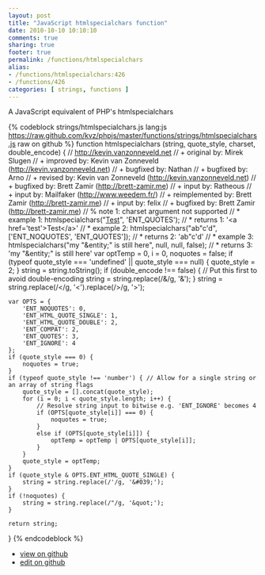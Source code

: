 ```yaml
---
layout: post
title: "JavaScript htmlspecialchars function"
date: 2010-10-10 10:10:10
comments: true
sharing: true
footer: true
permalink: /functions/htmlspecialchars
alias:
- /functions/htmlspecialchars:426
- /functions/426
categories: [ strings, functions ]
---
```

A JavaScript equivalent of PHP's htmlspecialchars
<!-- more -->
{% codeblock strings/htmlspecialchars.js lang:js https://raw.github.com/kvz/phpjs/master/functions/strings/htmlspecialchars.js raw on github %}
function htmlspecialchars (string, quote_style, charset, double_encode) {
    // http://kevin.vanzonneveld.net
    // +   original by: Mirek Slugen
    // +   improved by: Kevin van Zonneveld (http://kevin.vanzonneveld.net)
    // +   bugfixed by: Nathan
    // +   bugfixed by: Arno
    // +    revised by: Kevin van Zonneveld (http://kevin.vanzonneveld.net)
    // +    bugfixed by: Brett Zamir (http://brett-zamir.me)
    // +      input by: Ratheous
    // +      input by: Mailfaker (http://www.weedem.fr/)
    // +      reimplemented by: Brett Zamir (http://brett-zamir.me)
    // +      input by: felix
    // +    bugfixed by: Brett Zamir (http://brett-zamir.me)
    // %        note 1: charset argument not supported
    // *     example 1: htmlspecialchars("<a href='test'>Test</a>", 'ENT_QUOTES');
    // *     returns 1: '&lt;a href=&#039;test&#039;&gt;Test&lt;/a&gt;'
    // *     example 2: htmlspecialchars("ab\"c'd", ['ENT_NOQUOTES', 'ENT_QUOTES']);
    // *     returns 2: 'ab"c&#039;d'
    // *     example 3: htmlspecialchars("my "&entity;" is still here", null, null, false);
    // *     returns 3: 'my &quot;&entity;&quot; is still here'
    var optTemp = 0,
        i = 0,
        noquotes = false;
    if (typeof quote_style === 'undefined' || quote_style === null) {
        quote_style = 2;
    }
    string = string.toString();
    if (double_encode !== false) { // Put this first to avoid double-encoding
        string = string.replace(/&/g, '&amp;');
    }
    string = string.replace(/</g, '&lt;').replace(/>/g, '&gt;');

    var OPTS = {
        'ENT_NOQUOTES': 0,
        'ENT_HTML_QUOTE_SINGLE': 1,
        'ENT_HTML_QUOTE_DOUBLE': 2,
        'ENT_COMPAT': 2,
        'ENT_QUOTES': 3,
        'ENT_IGNORE': 4
    };
    if (quote_style === 0) {
        noquotes = true;
    }
    if (typeof quote_style !== 'number') { // Allow for a single string or an array of string flags
        quote_style = [].concat(quote_style);
        for (i = 0; i < quote_style.length; i++) {
            // Resolve string input to bitwise e.g. 'ENT_IGNORE' becomes 4
            if (OPTS[quote_style[i]] === 0) {
                noquotes = true;
            }
            else if (OPTS[quote_style[i]]) {
                optTemp = optTemp | OPTS[quote_style[i]];
            }
        }
        quote_style = optTemp;
    }
    if (quote_style & OPTS.ENT_HTML_QUOTE_SINGLE) {
        string = string.replace(/'/g, '&#039;');
    }
    if (!noquotes) {
        string = string.replace(/"/g, '&quot;');
    }

    return string;
}
{% endcodeblock %}
<ul>
 <li><a href="https://github.com/kvz/phpjs/blob/master/functions/strings/htmlspecialchars.js">view on github</a></li>
 <li><a href="https://github.com/kvz/phpjs/edit/master/functions/strings/htmlspecialchars.js">edit on github</a></li>
</ul>
